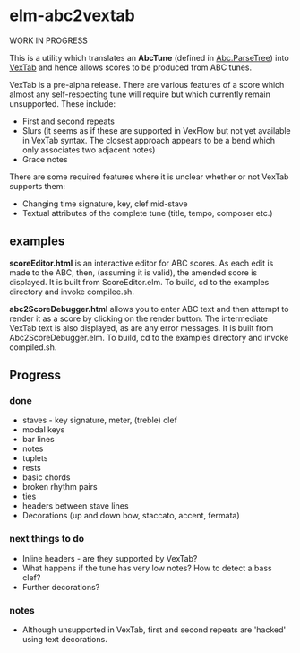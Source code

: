 elm-abc2vextab
==============

WORK IN PROGRESS

This is a utility which translates an __AbcTune__ (defined in [Abc.ParseTree](https://github.com/newlandsvalley/elm-abc-parser/blob/master/src/Abc/ParseTree.elm)) into [VexTab](http://www.vexflow.com/vextab/tutorial.html) and hence allows scores to be produced from ABC tunes.

VexTab is a pre-alpha release.  There are various features of a score which almost any self-respecting tune will require but which currently remain unsupported.  These include:

* First and second repeats
* Slurs (it seems as if these are supported in VexFlow but not yet available in VexTab syntax. The closest approach appears to be a bend which only associates two adjacent notes)
* Grace notes

There are some required features where it is unclear whether or not VexTab supports them:

* Changing time signature, key, clef mid-stave
* Textual attributes of the complete tune (title, tempo, composer etc.)

## examples

__scoreEditor.html__ is an interactive editor for ABC scores.  As each edit is made to the ABC, then, (assuming it is valid), the amended score is displayed. It is built from ScoreEditor.elm.  To build, cd to the examples directory and invoke compilee.sh.


__abc2ScoreDebugger.html__  allows you to enter ABC text and then attempt to render it as a score by clicking on the render button.  The intermediate VexTab text is also displayed, as are any error messages. It is built from Abc2ScoreDebugger.elm.  To build, cd to the examples directory and invoke compiled.sh.

## Progress

### done

* staves - key signature, meter, (treble) clef
* modal keys
* bar lines
* notes
* tuplets
* rests
* basic chords
* broken rhythm pairs
* ties
* headers between stave lines
* Decorations (up and down bow, staccato, accent, fermata)

### next things to do

* Inline headers - are they supported by VexTab?
* What happens if the tune has very low notes?  How to detect a bass clef?
* Further decorations?

### notes

* Although unsupported in VexTab, first and second repeats are 'hacked' using text decorations.
